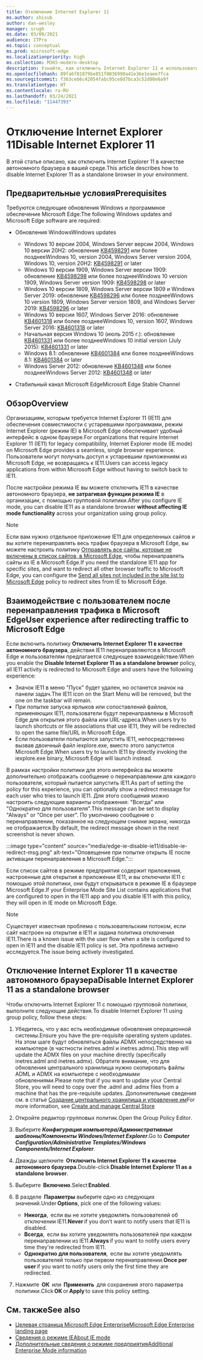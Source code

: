 ```yaml
---
title: Отключение Internet Explorer 11
ms.author: shisub
author: dan-wesley
manager: srugh
ms.date: 03/09/2021
audience: ITPro
ms.topic: conceptual
ms.prod: microsoft-edge
ms.localizationpriority: high
ms.collection: M365-modern-desktop
description: Узнайте, как отключить Internet Explorer 11 и использовать режим Internet Explorer в Microsoft Edge.
ms.openlocfilehash: 89fa6f81879be851f0036990a41e36e1eaee7fca
ms.sourcegitcommit: f363ceb6c42054fabc95ce8d7bca3c52d80e6a9f
ms.translationtype: HT
ms.contentlocale: ru-RU
ms.lasthandoff: 03/24/2021
ms.locfileid: "11447393"
---
```

# <a name="disable-internet-explorer-11"></a><span data-ttu-id="0d572-103">Отключение Internet Explorer 11</span><span class="sxs-lookup"><span data-stu-id="0d572-103">Disable Internet Explorer 11</span></span>

<span data-ttu-id="0d572-104">В этой статье описано, как отключить Internet Explorer 11 в качестве автономного браузера в вашей среде.</span><span class="sxs-lookup"><span data-stu-id="0d572-104">This article describes how to disable Internet Explorer 11 as a standalone browser in your environment.</span></span>

## <a name="prerequisites"></a><span data-ttu-id="0d572-105">Предварительные условия</span><span class="sxs-lookup"><span data-stu-id="0d572-105">Prerequisites</span></span>

<span data-ttu-id="0d572-106">Требуются следующие обновления Windows и программное обеспечение Microsoft Edge:</span><span class="sxs-lookup"><span data-stu-id="0d572-106">The following Windows updates and Microsoft Edge software are required:</span></span>

- <span data-ttu-id="0d572-107">Обновления Windows</span><span class="sxs-lookup"><span data-stu-id="0d572-107">Windows updates</span></span>

  - <span data-ttu-id="0d572-108">Windows 10 версии 2004, Windows Server версии 2004, Windows 10 версии 20H2: обновление [KB4598291](https://support.microsoft.com/topic/february-2-2021-kb4598291-os-builds-19041-789-and-19042-789-preview-6a766199-a4f1-616e-1f5c-58bdc3ca5e3b) или более позднее</span><span class="sxs-lookup"><span data-stu-id="0d572-108">Windows 10, version 2004, Windows Server version 2004, Windows 10, version 20H2: [KB4598291](https://support.microsoft.com/topic/february-2-2021-kb4598291-os-builds-19041-789-and-19042-789-preview-6a766199-a4f1-616e-1f5c-58bdc3ca5e3b) or later</span></span>
  - <span data-ttu-id="0d572-109">Windows 10 версии 1909, Windows Server версии 1909: обновление [KB4598298](https://support.microsoft.com/topic/january-21-2021-kb4598298-os-build-18363-1350-preview-02dfd9ba-91a2-1b82-dede-42f288c02511) или более позднее</span><span class="sxs-lookup"><span data-stu-id="0d572-109">Windows 10 version 1909, Windows Server version 1909: [KB4598298](https://support.microsoft.com/topic/january-21-2021-kb4598298-os-build-18363-1350-preview-02dfd9ba-91a2-1b82-dede-42f288c02511) or later</span></span>
  - <span data-ttu-id="0d572-110">Windows 10 версии 1809, Windows Server версии 1809 и Windows Server 2019: обновление [KB4598296](https://support.microsoft.com/topic/january-21-2021-kb4598296-os-build-17763-1728-preview-4c0931ff-45b7-ff59-5e00-c03b5afb363d) или более позднее</span><span class="sxs-lookup"><span data-stu-id="0d572-110">Windows 10 version 1809, Windows Server version 1809, and Windows Server 2019: [KB4598296](https://support.microsoft.com/topic/january-21-2021-kb4598296-os-build-17763-1728-preview-4c0931ff-45b7-ff59-5e00-c03b5afb363d) or later</span></span>
  - <span data-ttu-id="0d572-111">Windows 10 версии 1607, Windows Server 2016: обновление [KB4601318](https://support.microsoft.com/topic/february-9-2021-kb4601318-os-build-14393-4225-c5e3de6c-e3e6-ffb5-6197-48b9ce16446e) или более позднее</span><span class="sxs-lookup"><span data-stu-id="0d572-111">Windows 10, version 1607, Windows Server 2016: [KB4601318](https://support.microsoft.com/topic/february-9-2021-kb4601318-os-build-14393-4225-c5e3de6c-e3e6-ffb5-6197-48b9ce16446e) or later</span></span>
   - <span data-ttu-id="0d572-112">Начальная версия Windows 10 (июль 2015 г.): обновление [KB4601331](https://support.microsoft.com/office/february-9-2021%e2%80%94kb4601331-os-build-10240-18842-6227d078-fef3-8d67-27e0-1882e6cb79ff?ui=en-US&rs=en-US&ad=US) или более позднее</span><span class="sxs-lookup"><span data-stu-id="0d572-112">Windows 10 initial version (July 2015): [KB4601331](https://support.microsoft.com/office/february-9-2021%e2%80%94kb4601331-os-build-10240-18842-6227d078-fef3-8d67-27e0-1882e6cb79ff?ui=en-US&rs=en-US&ad=US) or later</span></span>
  - <span data-ttu-id="0d572-113">Windows 8.1: обновление [KB4601384](https://support.microsoft.com/topic/february-9-2021-kb4601384-monthly-rollup-16bdbb75-dd4b-2910-abc5-7891c9756b96) или более позднее</span><span class="sxs-lookup"><span data-stu-id="0d572-113">Windows 8.1: [KB4601384](https://support.microsoft.com/topic/february-9-2021-kb4601384-monthly-rollup-16bdbb75-dd4b-2910-abc5-7891c9756b96) or later</span></span>
  - <span data-ttu-id="0d572-114">Windows Server 2012: обновление [KB4601348](https://support.microsoft.com/topic/february-9-2021-kb4601348-monthly-rollup-2c338c0c-73d6-fb80-cc91-f1a86e80db0c) или более позднее</span><span class="sxs-lookup"><span data-stu-id="0d572-114">Windows Server 2012: [KB4601348](https://support.microsoft.com/topic/february-9-2021-kb4601348-monthly-rollup-2c338c0c-73d6-fb80-cc91-f1a86e80db0c) or later</span></span>
  
- <span data-ttu-id="0d572-115">Стабильный канал Microsoft Edge</span><span class="sxs-lookup"><span data-stu-id="0d572-115">Microsoft Edge Stable Channel</span></span>


## <a name="overview"></a><span data-ttu-id="0d572-116">Обзор</span><span class="sxs-lookup"><span data-stu-id="0d572-116">Overview</span></span>

<span data-ttu-id="0d572-117">Организациям, которым требуется Internet Explorer 11 (IE11) для обеспечения совместимости с устаревшими программами, режим Internet Explorer (режим IE) в Microsoft Edge обеспечивает удобный интерфейс в одном браузере.</span><span class="sxs-lookup"><span data-stu-id="0d572-117">For organizations that require Internet Explorer 11 (IE11) for legacy compatibility, Internet Explorer mode (IE mode) on Microsoft Edge provides a seamless, single browser experience.</span></span> <span data-ttu-id="0d572-118">Пользователи могут получать доступ к устаревшим приложениям из Microsoft Edge, не возвращаясь к IE11.</span><span class="sxs-lookup"><span data-stu-id="0d572-118">Users can access legacy applications from within Microsoft Edge without having to switch back to IE11.</span></span>

<span data-ttu-id="0d572-119">После настройки режима IE вы можете отключить IE11 в качестве автономного браузера, **не затрагивая функции режима IE** в организации, с помощью групповой политики.</span><span class="sxs-lookup"><span data-stu-id="0d572-119">After you configure IE mode, you can disable IE11 as a standalone browser **without affecting IE mode functionality** across your organization using group policy.</span></span>

> [!NOTE]
> <span data-ttu-id="0d572-120">Если вам нужно отдельное приложение IE11 для определенных сайтов и вы хотите перенаправлять весь трафик браузера в Microsoft Edge, вы можете настроить политику [Отправлять все сайты, которые не включены в список сайтов, в Microsoft Edge](./edge-ie-mode-policies.md#redirect-sites-from-ie-to-microsoft-edge), чтобы перенаправлять сайты из IE в Microsoft Edge.</span><span class="sxs-lookup"><span data-stu-id="0d572-120">If you need the standalone IE11 app for specific sites, and want to redirect all other browser traffic to Microsoft Edge, you can configure the [Send all sites not included in the site list to Microsoft Edge](./edge-ie-mode-policies.md#redirect-sites-from-ie-to-microsoft-edge) policy to redirect sites from IE to Microsoft Edge.</span></span>

## <a name="user-experience-after-redirecting-traffic-to-microsoft-edge"></a><span data-ttu-id="0d572-121">Взаимодействие с пользователем после перенаправления трафика в Microsoft Edge</span><span class="sxs-lookup"><span data-stu-id="0d572-121">User experience after redirecting traffic to Microsoft Edge</span></span>

<span data-ttu-id="0d572-122">Если включить политику **Отключить Internet Explorer 11 в качестве автономного браузера**, действия IE11 перенаправляются в Microsoft Edge и пользователям предлагается следующее взаимодействие:</span><span class="sxs-lookup"><span data-stu-id="0d572-122">When you enable the **Disable Internet Explorer 11 as a standalone browser** policy, all IE11 activity is redirected to Microsoft Edge and users have the following experience:</span></span>

- <span data-ttu-id="0d572-123">Значок IE11 в меню "Пуск" будет удален, но останется значок на панели задач.</span><span class="sxs-lookup"><span data-stu-id="0d572-123">The IE11 icon on the Start Menu will be removed, but the one on the taskbar will remain.</span></span>
- <span data-ttu-id="0d572-124">При попытке запуска ярлыков или сопоставлений файлов, применяющих IE11, пользователи будут перенаправлены в Microsoft Edge для открытия этого файла или URL-адреса.</span><span class="sxs-lookup"><span data-stu-id="0d572-124">When users try to launch shortcuts or file associations that use IE11, they will be redirected to open the same file/URL in Microsoft Edge.</span></span>
- <span data-ttu-id="0d572-125">Если пользователи попытаются запустить IE11, непосредственно вызвав двоичный файл iexplore.exe, вместо этого запустится Microsoft Edge.</span><span class="sxs-lookup"><span data-stu-id="0d572-125">When users try to launch IE11 by directly invoking the iexplore.exe binary, Microsoft Edge will launch instead.</span></span>

<span data-ttu-id="0d572-126">В рамках настройки политики для этого интерфейса вы можете дополнительно отображать сообщение о перенаправлении для каждого пользователя, который пытается запустить IE11.</span><span class="sxs-lookup"><span data-stu-id="0d572-126">As part of setting the policy for this experience, you can optionally show a redirect message for each user who tries to launch IE11.</span></span> <span data-ttu-id="0d572-127">Для этого сообщения можно настроить следующие варианты отображения: "Всегда" или "Однократно для пользователя".</span><span class="sxs-lookup"><span data-stu-id="0d572-127">This message can be set to display "Always" or "Once per user".</span></span> <span data-ttu-id="0d572-128">По умолчанию сообщение о перенаправлении, показанное на следующем снимке экрана, никогда не отображается.</span><span class="sxs-lookup"><span data-stu-id="0d572-128">By default, the redirect message shown in the next screenshot is never shown.</span></span>

:::image type="content" source="media/edge-ie-disable-ie11/disable-ie-redirect-msg.png" alt-text="Оповещение при попытке открыть IE после активации перенаправления в Microsoft Edge.":::

<span data-ttu-id="0d572-130">Если список сайтов в режиме предприятия содержит приложения, настроенные для открытия в приложении IE11, и вы отключили IE11 с помощью этой политики, они будут открываться в режиме IE в браузере Microsoft Edge.</span><span class="sxs-lookup"><span data-stu-id="0d572-130">If your Enterprise Mode Site List contains applications that are configured to open in the IE11 app and you disable IE11 with this policy, they will open in IE mode on Microsoft Edge.</span></span>
> [!NOTE]
> <span data-ttu-id="0d572-131">Существует известная проблема с пользовательским потоком, если сайт настроен на открытие в IE11 и задана политика отключения IE11.</span><span class="sxs-lookup"><span data-stu-id="0d572-131">There is a known issue with the user flow when a site is configured to open in IE11 and the disable IE11 policy is set.</span></span> <span data-ttu-id="0d572-132">Эта проблема активно исследуется.</span><span class="sxs-lookup"><span data-stu-id="0d572-132">The issue being actively investigated.</span></span>

## <a name="disable-internet-explorer-11-as-a-standalone-browser"></a><span data-ttu-id="0d572-133">Отключение Internet Explorer 11 в качестве автономного браузера</span><span class="sxs-lookup"><span data-stu-id="0d572-133">Disable Internet Explorer 11 as a standalone browser</span></span>

<span data-ttu-id="0d572-134">Чтобы отключить Internet Explorer 11 с помощью групповой политики, выполните следующие действия.</span><span class="sxs-lookup"><span data-stu-id="0d572-134">To disable Internet Explorer 11 using group policy, follow these steps:</span></span>

1. <span data-ttu-id="0d572-135">Убедитесь, что у вас есть необходимые обновления операционной системы.</span><span class="sxs-lookup"><span data-stu-id="0d572-135">Ensure you have the pre-requisite operating system updates.</span></span> <span data-ttu-id="0d572-136">На этом шаге будут обновляться файлы ADMX непосредственно на компьютере (в частности inetres.adml и inetres.admx).</span><span class="sxs-lookup"><span data-stu-id="0d572-136">This step will update the ADMX files on your machine directly (specifically inetres.adml and inetres.admx).</span></span> <span data-ttu-id="0d572-137">Обратите внимание, что для обновления центрального хранилища нужно скопировать файлы ADML и ADMX на компьютере с необходимыми обновлениями.</span><span class="sxs-lookup"><span data-stu-id="0d572-137">Please note that if you want to update your Central Store, you will need to copy over the .adml and .admx files from a machine that has the pre-requisite updates.</span></span> <span data-ttu-id="0d572-138">Дополнительные сведения см. в статье [Создание центрального хранилища и управление им](/troubleshoot/windows-client/group-policy/create-and-manage-central-store)</span><span class="sxs-lookup"><span data-stu-id="0d572-138">For more information, see [Create and manage Central Store](/troubleshoot/windows-client/group-policy/create-and-manage-central-store)</span></span>
2. <span data-ttu-id="0d572-139">Откройте редактор групповых политик.</span><span class="sxs-lookup"><span data-stu-id="0d572-139">Open the Group Policy Editor.</span></span>
3. <span data-ttu-id="0d572-140">Выберите ***Конфигурация компьютера/Административные шаблоны/Компоненты Windows/Internet Explorer***.</span><span class="sxs-lookup"><span data-stu-id="0d572-140">Go to ***Computer Configuration/Administrative Templates/Windows Components/Internet Explorer***.</span></span> 
4. <span data-ttu-id="0d572-141">Дважды щелкните  **Отключить Internet Explorer 11 в качестве автономного браузера**.</span><span class="sxs-lookup"><span data-stu-id="0d572-141">Double-click **Disable Internet Explorer 11 as a standalone browser**.</span></span>
5. <span data-ttu-id="0d572-142">Выберите  **Включено**.</span><span class="sxs-lookup"><span data-stu-id="0d572-142">Select **Enabled**.</span></span>
6. <span data-ttu-id="0d572-143">В разделе  **Параметры** выберите одно из следующих значений.</span><span class="sxs-lookup"><span data-stu-id="0d572-143">Under **Options**, pick one of the following values:</span></span>

   - <span data-ttu-id="0d572-144">**Никогда**,  если вы не хотите уведомлять пользователей об отключении IE11.</span><span class="sxs-lookup"><span data-stu-id="0d572-144">**Never** if you don’t want to notify users that IE11 is disabled.</span></span>
   - <span data-ttu-id="0d572-145">**Всегда**,  если вы хотите уведомлять пользователей при каждом перенаправлении из IE11.</span><span class="sxs-lookup"><span data-stu-id="0d572-145">**Always** if you want to notify users every time they're redirected from IE11.</span></span>
   - <span data-ttu-id="0d572-146">**Однократно для пользователя**,  если вы хотите уведомлять пользователей только при первом перенаправлении.</span><span class="sxs-lookup"><span data-stu-id="0d572-146">**Once per user** if you want to notify users only the first time they are redirected.</span></span>

7. <span data-ttu-id="0d572-147">Нажмите  **ОК**  или  **Применить**  для сохранения этого параметра политики.</span><span class="sxs-lookup"><span data-stu-id="0d572-147">Click **OK** or **Apply** to save this policy setting.</span></span>

## <a name="see-also"></a><span data-ttu-id="0d572-148">См. также</span><span class="sxs-lookup"><span data-stu-id="0d572-148">See also</span></span>

- [<span data-ttu-id="0d572-149">Целевая страница Microsoft Edge Enterprise</span><span class="sxs-lookup"><span data-stu-id="0d572-149">Microsoft Edge Enterprise landing page</span></span>](https://aka.ms/EdgeEnterprise)
- [<span data-ttu-id="0d572-150">Сведения о режиме IE</span><span class="sxs-lookup"><span data-stu-id="0d572-150">About IE mode</span></span>](./edge-ie-mode.md)
- [<span data-ttu-id="0d572-151">Дополнительные сведения о режиме предприятия</span><span class="sxs-lookup"><span data-stu-id="0d572-151">Additional Enterprise Mode information</span></span>](/internet-explorer/ie11-deploy-guide/enterprise-mode-overview-for-ie11)
